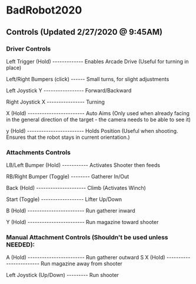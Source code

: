 # BadRobot2020

## Controls (Updated 2/27/2020 @ 9:45AM)

### Driver Controls

Left Trigger (Hold) ------------- Enables Arcade Drive (Useful for turning in place)

Left/Right Bumpers (click) ------ Small turns, for slight adjustments

Left Joystick Y ----------------- Forward/Backward

Right Joystick X ---------------- Turning

X (Hold) ------------------------ Auto Aims (Only used when
already facing in the general direction of the target - the 
camera needs to be able to see it)

y (Hold) ------------------------ Holds Position (Useful when 
shooting. Ensures that the robot stays in current orientation.)


### Attachments Controls

LB/Left Bumper (Hold) ----------- Activates Shooter then feeds

RB/Right Bumper (Toggle) -------- Gatherer In/Out

Back (Hold) --------------------- Climb (Activates Winch)

Start (Toggle) ------------------ Lifter Up/Down

B (Hold) ------------------------ Run gatherer inward

Y (Hold) ------------------------ Run magazine toward shooter


### Manual Attachment Controls (Shouldn't be used unless NEEDED):

A (Hold) ------------------------ Run gatherer outward
S
X (Hold) ------------------------ Run magazine away from shooter


Left Joystick (Up/Down) --------- Run shooter 

